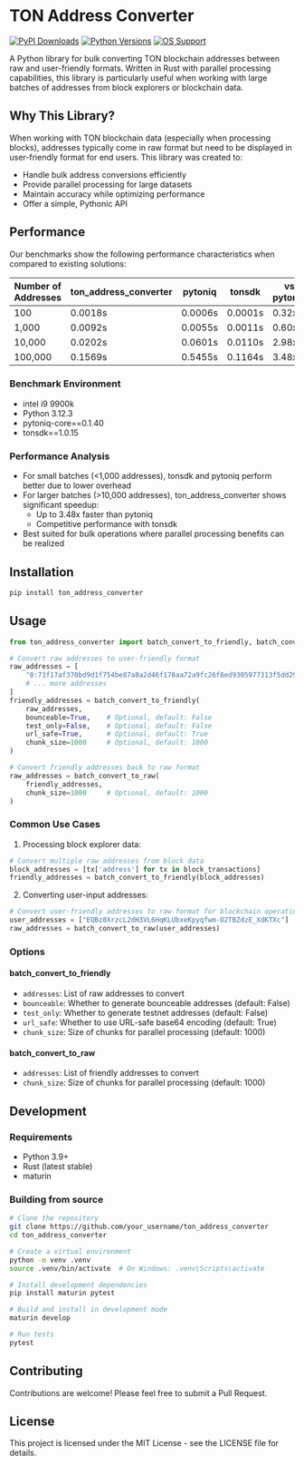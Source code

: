 # TON Address Converter

[![PyPI Downloads](https://img.shields.io/pypi/dm/ton_address_converter.svg)](https://pypistats.org/packages/ton_address_converter)
[![Python Versions](https://img.shields.io/pypi/pyversions/ton_address_converter.svg)](https://pypi.org/project/ton_address_converter/)
[![OS Support](https://img.shields.io/badge/OS-Windows%20%7C%20macOS%20%7C%20Linux-blue.svg)](https://pypi.org/project/ton_address_converter/)

A Python library for bulk converting TON blockchain addresses between raw and user-friendly formats. Written in Rust with parallel processing capabilities, this library is particularly useful when working with large batches of addresses from block explorers or blockchain data.

## Why This Library?

When working with TON blockchain data (especially when processing blocks), addresses typically come in raw format but need to be displayed in user-friendly format for end users. This library was created to:

- Handle bulk address conversions efficiently
- Provide parallel processing for large datasets
- Maintain accuracy while optimizing performance
- Offer a simple, Pythonic API

## Performance

Our benchmarks show the following performance characteristics when compared to existing solutions:

| Number of Addresses | ton_address_converter | pytoniq | tonsdk | vs pytoniq | vs tonsdk |
|--------------------|----------------------|----------|--------|------------|-----------|
| 100                | 0.0018s              | 0.0006s  | 0.0001s| 0.32x      | 0.07x     |
| 1,000              | 0.0092s              | 0.0055s  | 0.0011s| 0.60x      | 0.12x     |
| 10,000             | 0.0202s              | 0.0601s  | 0.0110s| 2.98x      | 0.55x     |
| 100,000            | 0.1569s              | 0.5455s  | 0.1164s| 3.48x      | 0.74x     |

### Benchmark Environment
- intel i9 9900k
- Python 3.12.3
- pytoniq-core==0.1.40
- tonsdk==1.0.15

### Performance Analysis
- For small batches (<1,000 addresses), tonsdk and pytoniq perform better due to lower overhead
- For larger batches (>10,000 addresses), ton_address_converter shows significant speedup:
  - Up to 3.48x faster than pytoniq
  - Competitive performance with tonsdk
- Best suited for bulk operations where parallel processing benefits can be realized

## Installation

```bash
pip install ton_address_converter
```

## Usage

```python
from ton_address_converter import batch_convert_to_friendly, batch_convert_to_raw

# Convert raw addresses to user-friendly format
raw_addresses = [
    "0:73f17af370bd9d1f754be87a8a2d46f178aa72a9fc26f8ed9305977313f5dd29",
    # ... more addresses
]
friendly_addresses = batch_convert_to_friendly(
    raw_addresses,
    bounceable=True,    # Optional, default: False
    test_only=False,    # Optional, default: False
    url_safe=True,      # Optional, default: True
    chunk_size=1000     # Optional, default: 1000
)

# Convert friendly addresses back to raw format
raw_addresses = batch_convert_to_raw(
    friendly_addresses,
    chunk_size=1000     # Optional, default: 1000
)
```

### Common Use Cases

1. Processing block explorer data:
```python
# Convert multiple raw addresses from block data
block_addresses = [tx['address'] for tx in block_transactions]
friendly_addresses = batch_convert_to_friendly(block_addresses)
```

2. Converting user-input addresses:
```python
# Convert user-friendly addresses to raw format for blockchain operations
user_addresses = ["EQBz8XrzcL2dH3VL6HqKLUbxeKpyqfwm-O2TBZdzE_XdKTXc"]
raw_addresses = batch_convert_to_raw(user_addresses)
```

### Options

#### batch_convert_to_friendly
- `addresses`: List of raw addresses to convert
- `bounceable`: Whether to generate bounceable addresses (default: False)
- `test_only`: Whether to generate testnet addresses (default: False)
- `url_safe`: Whether to use URL-safe base64 encoding (default: True)
- `chunk_size`: Size of chunks for parallel processing (default: 1000)

#### batch_convert_to_raw
- `addresses`: List of friendly addresses to convert
- `chunk_size`: Size of chunks for parallel processing (default: 1000)

## Development

### Requirements
- Python 3.9+
- Rust (latest stable)
- maturin

### Building from source

```bash
# Clone the repository
git clone https://github.com/your_username/ton_address_converter
cd ton_address_converter

# Create a virtual environment
python -m venv .venv
source .venv/bin/activate  # On Windows: .venv\Scripts\activate

# Install development dependencies
pip install maturin pytest

# Build and install in development mode
maturin develop

# Run tests
pytest
```

## Contributing

Contributions are welcome! Please feel free to submit a Pull Request.

## License

This project is licensed under the MIT License - see the LICENSE file for details.

<!-- Security scan triggered at 2025-09-02 05:21:56 -->